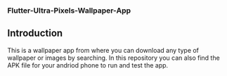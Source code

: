 ### Flutter-Ultra-Pixels-Wallpaper-App

## Introduction

This is a wallpaper app from where you can download any type of wallpaper or images by searching. In this repository you can also find the APK file for your andriod phone to run and test the app.
